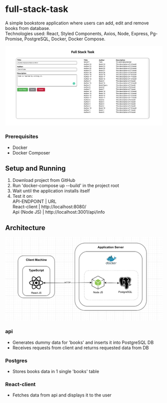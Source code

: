 # full-stack-task
A simple bookstore application where users can add, edit and remove books from database.  
Technologies used: React, Styled Components, Axios, Node, Express, Pg-Promise, PostgreSQL, Docker, Docker Compose.

<img src="https://raw.githubusercontent.com/elarsaks/full-stack-task/master/screenshot.png" />

### Prerequisites

- Docker
- Docker Composer

## Setup and Running

1. Download project from GitHub
2. Run 'docker-compose up --build' in the project root
3. Wait until the application installs itself
4. Test it on:  
API-ENDPOINT | URL  
React-client | http://localhost:8080/  
Api (Node JS) | http://localhost:3001/api/info  

## Architecture
<img src="https://raw.githubusercontent.com/elarsaks/full-stack-task/master/arcitecture.png" />

### api

- Generates dummy data for 'books' and inserts it into PostgreSQL DB
- Receives requests from client and returns requested data from DB

### Postgres

- Stores books data in 1 single 'books' table

### React-client

- Fetches data from api and displays it to the user
